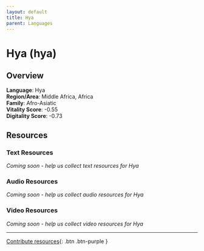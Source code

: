 ```yaml
---
layout: default
title: Hya
parent: Languages
---
```


# Hya (hya)

## Overview

**Language**: Hya  
**Region/Area**: Middle Africa, Africa  
**Family**: Afro-Asiatic  
**Vitality Score**: -0.55  
**Digitality Score**: -0.73  

## Resources

### Text Resources
*Coming soon - help us collect text resources for Hya*

### Audio Resources
*Coming soon - help us collect audio resources for Hya*

### Video Resources
*Coming soon - help us collect video resources for Hya*

---

[Contribute resources](https://fairtrain.github.io/){: .btn .btn-purple }
